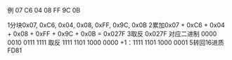 例 07 C6 04 08 FF 9C 0B

1分块0x07, 0xC6, 0x04, 0x08, 0xFF, 0x9C, 0x0B 2累加0x07 + 0xC6 + 0x04 + 0x08 + 0xFF + 0x9C + 0x0B = 0x027F 3取反 0x027F 对应二进制 0000 0010 0111 1111 取反 1111 1101 1000 0000 +1：1111 1101 1000 0001
5转回16进质 FD81
